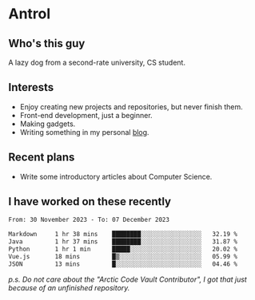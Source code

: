# Antrol

## Who's this guy

A lazy dog from a second-rate university, CS student.

## Interests

* Enjoy creating new projects and repositories, but never finish them.
* Front-end development, just a beginner.
* Making gadgets.
* Writing something in my personal [blog](https://blog.antrol.xyz/).

## Recent plans

* Write some introductory articles about Computer Science.

<!--
* Try to develop a website for [Anime4KCPP](https://github.com/TianZerL/Anime4KCPP).
* Develop a Markdown renderer which user can customize its css, of course it is GUI-based.~~(If I could finish  it before getting bored)~~
* Work with my [teammates](https://github.com/SWJTU-Lazy-Dogs).
* Find something interests me, as a hobby after finishing my ~~boring~~ homework.
-->

## I have worked on these recently

<!--START_SECTION:waka-->

```txt
From: 30 November 2023 - To: 07 December 2023

Markdown     1 hr 38 mins    ████████░░░░░░░░░░░░░░░░░   32.19 %
Java         1 hr 37 mins    ████████░░░░░░░░░░░░░░░░░   31.87 %
Python       1 hr 1 min      █████░░░░░░░░░░░░░░░░░░░░   20.02 %
Vue.js       18 mins         █▒░░░░░░░░░░░░░░░░░░░░░░░   05.99 %
JSON         13 mins         █░░░░░░░░░░░░░░░░░░░░░░░░   04.46 %
```

<!--END_SECTION:waka-->

*p.s.  Do not care about the "Arctic Code Vault Contributor", I got that just because of an unfinished repository.*

<!--
**qzmlgfj/qzmlgfj** is a ✨ _special_ ✨ repository because its `README.md` (this file) appears on your GitHub profile.

Here are some ideas to get you started:

- 🔭 I’m currently working on ...
- 🌱 I’m currently learning ...
- 👯 I’m looking to collaborate on ...
- 🤔 I’m looking for help with ...
- 💬 Ask me about ...
- 📫 How to reach me: ...
- 😄 Pronouns: ...
- ⚡ Fun fact: ...
-->

